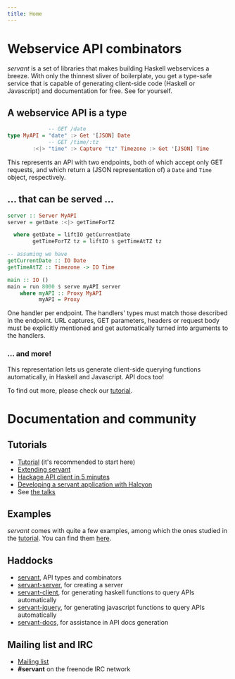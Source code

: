 ```yaml
---
title: Home
---
```


# Webservice API combinators

*servant* is a set of libraries that makes building Haskell webservices a breeze. With only the thinnest sliver of boilerplate, you get a type-safe service that is capable of generating client-side code (Haskell or Javascript) and documentation for free. See for yourself.

## A webservice API is a type

``` haskell
             -- GET /date
type MyAPI = "date" :> Get '[JSON] Date
             -- GET /time/:tz
        :<|> "time" :> Capture "tz" Timezone :> Get '[JSON] Time
```

This represents an API with two endpoints, both of which accept only GET requests, and which return a (JSON representation of) a `Date` and `Time` object, respectively.

## ... that can be served ...

``` haskell
server :: Server MyAPI
server = getDate :<|> getTimeForTZ

  where getDate = liftIO getCurrentDate
        getTimeForTZ tz = liftIO $ getTimeAtTZ tz

-- assuming we have
getCurrentDate :: IO Date
getTimeAtTZ :: Timezone -> IO Time

main :: IO ()
main = run 8000 $ serve myAPI server
    where myAPI :: Proxy MyAPI
          myAPI = Proxy
```

One handler per endpoint. The handlers' types must match those described in the endpoint. URL captures, GET parameters, headers or request body must be explicitly mentioned and get automatically turned into arguments to the handlers.

### ... and more!

This representation lets us generate client-side querying functions automatically, in Haskell and Javascript. API docs too!

To find out more, please check our [tutorial](/tutorial).

# Documentation and community

## Tutorials

- [Tutorial](/tutorial) (it's recommended to start here)
- [Extending servant](/extending.html)
- [Hackage API client in 5 minutes](/client-in-5-minutes.html)
- [Developing a servant application with Halcyon](https://halcyon.sh/tutorial/)
- See [the talks](/talks.html)

## Examples

*servant* comes with quite a few examples, among which the ones studied in the [tutorial](/tutorial). You can find them [here](https://github.com/haskell-servant/servant/tree/master/servant-examples).

## Haddocks

- [servant](http://hackage.haskell.org/package/servant), API types and combinators
- [servant-server](http://hackage.haskell.org/package/servant-server), for creating a server
- [servant-client](http://hackage.haskell.org/package/servant-client), for generating haskell functions to query APIs automatically
- [servant-jquery](http://hackage.haskell.org/package/servant-jquery), for generating javascript functions to query APIs automatically
- [servant-docs](http://hackage.haskell.org/package/servant-docs), for assistance in API docs generation

## Mailing list and IRC

- [Mailing list](https://groups.google.com/forum/#!forum/haskell-servant)
- **#servant** on the freenode IRC network
